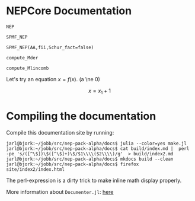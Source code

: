 
# NEPCore Documentation



```@docs
NEP
```

```@docs
SPMF_NEP
```

```@docs
SPMF_NEP(AA,fii,Schur_fact=false)
```

```@docs
compute_Mder
```


```@docs
compute_Mlincomb
```

Let's try an equation $x=f(x)$. \(a \ne 0\)

```math
x=x_1+1
```

# Compiling the documentation

Compile this documentation site by running:
```
jarl@bjork:~/jobb/src/nep-pack-alpha/docs$ julia --color=yes make.jl
jarl@bjork:~/jobb/src/nep-pack-alpha/docs$ cat build/index.md |  perl -pe 's/([^\$])\$([^\$]+)\$/$1\\\\($2\\\\)/g'  > build/index2.md
jarl@bjork:~/jobb/src/nep-pack-alpha/docs$ mkdocs build --clean
jarl@bjork:~/jobb/src/nep-pack-alpha/docs$ firefox site/index2/index.html
```
The perl-expression is a dirty trick to make inline math display properly. 

More information about `Documenter.jl`: [here](https://juliadocs.github.io/Documenter.jl/v0.1.3/man/guide/#Package-Guide-1)

